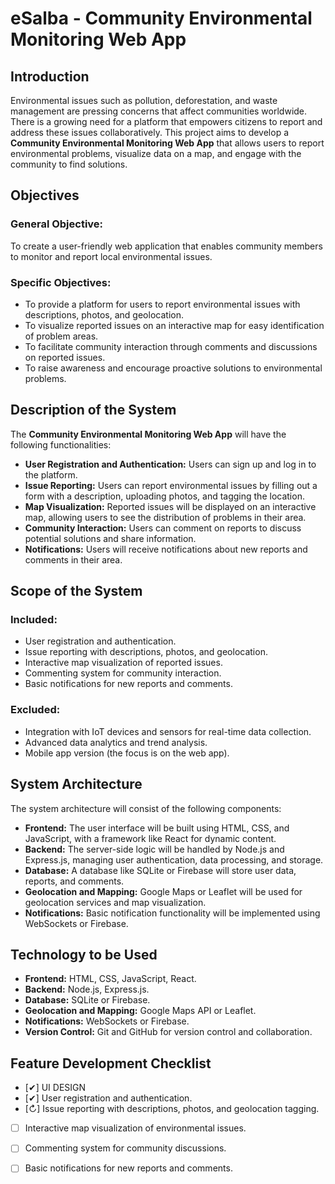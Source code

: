 # eSalba - Community Environmental Monitoring Web App

## Introduction
Environmental issues such as pollution, deforestation, and waste management are pressing concerns that affect communities worldwide. There is a growing need for a platform that empowers citizens to report and address these issues collaboratively. This project aims to develop a **Community Environmental Monitoring Web App** that allows users to report environmental problems, visualize data on a map, and engage with the community to find solutions.

## Objectives
### General Objective:
To create a user-friendly web application that enables community members to monitor and report local environmental issues.

### Specific Objectives:
- To provide a platform for users to report environmental issues with descriptions, photos, and geolocation.
- To visualize reported issues on an interactive map for easy identification of problem areas.
- To facilitate community interaction through comments and discussions on reported issues.
- To raise awareness and encourage proactive solutions to environmental problems.

## Description of the System
The **Community Environmental Monitoring Web App** will have the following functionalities:
- **User Registration and Authentication:** Users can sign up and log in to the platform.
- **Issue Reporting:** Users can report environmental issues by filling out a form with a description, uploading photos, and tagging the location.
- **Map Visualization:** Reported issues will be displayed on an interactive map, allowing users to see the distribution of problems in their area.
- **Community Interaction:** Users can comment on reports to discuss potential solutions and share information.
- **Notifications:** Users will receive notifications about new reports and comments in their area.

## Scope of the System
### Included:
- User registration and authentication.
- Issue reporting with descriptions, photos, and geolocation.
- Interactive map visualization of reported issues.
- Commenting system for community interaction.
- Basic notifications for new reports and comments.

### Excluded:
- Integration with IoT devices and sensors for real-time data collection.
- Advanced data analytics and trend analysis.
- Mobile app version (the focus is on the web app).

## System Architecture
The system architecture will consist of the following components:
- **Frontend:** The user interface will be built using HTML, CSS, and JavaScript, with a framework like React for dynamic content.
- **Backend:** The server-side logic will be handled by Node.js and Express.js, managing user authentication, data processing, and storage.
- **Database:** A database like SQLite or Firebase will store user data, reports, and comments.
- **Geolocation and Mapping:** Google Maps or Leaflet will be used for geolocation services and map visualization.
- **Notifications:** Basic notification functionality will be implemented using WebSockets or Firebase.

## Technology to be Used
- **Frontend:** HTML, CSS, JavaScript, React.
- **Backend:** Node.js, Express.js.
- **Database:** SQLite or Firebase.
- **Geolocation and Mapping:** Google Maps API or Leaflet.
- **Notifications:** WebSockets or Firebase.
- **Version Control:** Git and GitHub for version control and collaboration.

## Feature Development Checklist
- [✔] UI DESIGN
- [✔] User registration and authentication.
- [↻] Issue reporting with descriptions, photos, and geolocation tagging.
- [ ] Interactive map visualization of environmental issues.
- [ ] Commenting system for community discussions.
- [ ] Basic notifications for new reports and comments.


